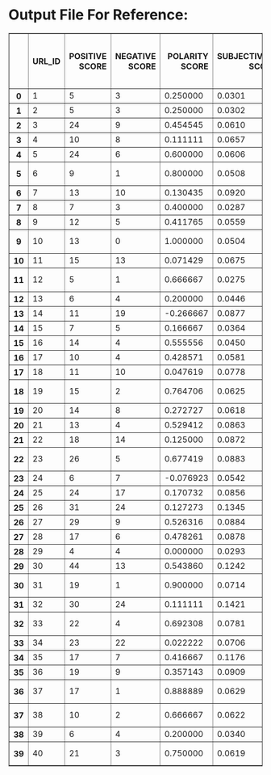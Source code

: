 # Output File For Reference: 
<table border="1" class="dataframe">
  <thead>
    <tr style="text-align: right;">
      <th></th>
      <th>URL_ID</th>
      <th>POSITIVE SCORE</th>
      <th>NEGATIVE SCORE</th>
      <th>POLARITY SCORE</th>
      <th>SUBJECTIVITY SCORE</th>
      <th>AVG SENTENCE LENGTH</th>
      <th>PERCENTAGE OF COMPLEX WORDS</th>
      <th>FOG INDEX</th>
      <th>AVG NUMBER OF WORDS PER SENTENCE</th>
      <th>COMPLEX WORD COUNT</th>
      <th>UNIQUE COMPLEX WORD COUNT</th>
      <th>WORD COUNT</th>
      <th>SYLLABLE PER WORD</th>
      <th>PERSONAL PRONOUNS</th>
      <th>AVG WORD LENGTH</th>
      <th>POLARITY</th>
    </tr>
  </thead>
  <tbody>
    <tr>
      <th>0</th>
      <td>1</td>
      <td>5</td>
      <td>3</td>
      <td>0.250000</td>
      <td>0.0301</td>
      <td>9.172414</td>
      <td>0.372180</td>
      <td>3.817838</td>
      <td>21.000000</td>
      <td>99</td>
      <td>47</td>
      <td>266</td>
      <td>2.206767</td>
      <td>0</td>
      <td>5.124795</td>
      <td>POSITIVE</td>
    </tr>
    <tr>
      <th>1</th>
      <td>2</td>
      <td>5</td>
      <td>3</td>
      <td>0.250000</td>
      <td>0.0302</td>
      <td>9.137931</td>
      <td>0.369811</td>
      <td>3.803097</td>
      <td>21.000000</td>
      <td>98</td>
      <td>47</td>
      <td>265</td>
      <td>2.207547</td>
      <td>0</td>
      <td>5.111658</td>
      <td>POSITIVE</td>
    </tr>
    <tr>
      <th>2</th>
      <td>3</td>
      <td>24</td>
      <td>9</td>
      <td>0.454545</td>
      <td>0.0610</td>
      <td>6.762500</td>
      <td>0.290203</td>
      <td>2.821081</td>
      <td>20.550000</td>
      <td>157</td>
      <td>100</td>
      <td>541</td>
      <td>2.192237</td>
      <td>8</td>
      <td>4.639903</td>
      <td>POSITIVE</td>
    </tr>
    <tr>
      <th>3</th>
      <td>4</td>
      <td>10</td>
      <td>8</td>
      <td>0.111111</td>
      <td>0.0657</td>
      <td>5.372549</td>
      <td>0.248175</td>
      <td>2.248290</td>
      <td>12.941176</td>
      <td>68</td>
      <td>41</td>
      <td>274</td>
      <td>2.062044</td>
      <td>2</td>
      <td>4.763636</td>
      <td>NEUTRAL</td>
    </tr>
    <tr>
      <th>4</th>
      <td>5</td>
      <td>24</td>
      <td>6</td>
      <td>0.600000</td>
      <td>0.0606</td>
      <td>7.857143</td>
      <td>0.341414</td>
      <td>3.279423</td>
      <td>17.984127</td>
      <td>169</td>
      <td>87</td>
      <td>495</td>
      <td>2.147475</td>
      <td>1</td>
      <td>5.234775</td>
      <td>POSITIVE</td>
    </tr>
    <tr>
      <th>5</th>
      <td>6</td>
      <td>9</td>
      <td>1</td>
      <td>0.800000</td>
      <td>0.0508</td>
      <td>8.208333</td>
      <td>0.284264</td>
      <td>3.397039</td>
      <td>18.833333</td>
      <td>56</td>
      <td>44</td>
      <td>197</td>
      <td>2.223350</td>
      <td>0</td>
      <td>5.148230</td>
      <td>VERY POSITIVE</td>
    </tr>
    <tr>
      <th>6</th>
      <td>7</td>
      <td>13</td>
      <td>10</td>
      <td>0.130435</td>
      <td>0.0920</td>
      <td>11.904762</td>
      <td>0.280000</td>
      <td>4.873905</td>
      <td>27.190476</td>
      <td>70</td>
      <td>48</td>
      <td>250</td>
      <td>2.332000</td>
      <td>0</td>
      <td>5.252189</td>
      <td>NEUTRAL</td>
    </tr>
    <tr>
      <th>7</th>
      <td>8</td>
      <td>7</td>
      <td>3</td>
      <td>0.400000</td>
      <td>0.0287</td>
      <td>8.309524</td>
      <td>0.475645</td>
      <td>3.514067</td>
      <td>16.666667</td>
      <td>166</td>
      <td>79</td>
      <td>349</td>
      <td>2.332378</td>
      <td>0</td>
      <td>5.654286</td>
      <td>POSITIVE</td>
    </tr>
    <tr>
      <th>8</th>
      <td>9</td>
      <td>12</td>
      <td>5</td>
      <td>0.411765</td>
      <td>0.0559</td>
      <td>6.204082</td>
      <td>0.223684</td>
      <td>2.571106</td>
      <td>12.918367</td>
      <td>68</td>
      <td>40</td>
      <td>304</td>
      <td>1.911184</td>
      <td>5</td>
      <td>4.740916</td>
      <td>POSITIVE</td>
    </tr>
    <tr>
      <th>9</th>
      <td>10</td>
      <td>13</td>
      <td>0</td>
      <td>1.000000</td>
      <td>0.0504</td>
      <td>5.733333</td>
      <td>0.259690</td>
      <td>2.397209</td>
      <td>14.022222</td>
      <td>67</td>
      <td>36</td>
      <td>258</td>
      <td>2.267442</td>
      <td>2</td>
      <td>4.681458</td>
      <td>VERY POSITIVE</td>
    </tr>
    <tr>
      <th>10</th>
      <td>11</td>
      <td>15</td>
      <td>13</td>
      <td>0.071429</td>
      <td>0.0675</td>
      <td>8.300000</td>
      <td>0.356627</td>
      <td>3.462651</td>
      <td>19.580000</td>
      <td>148</td>
      <td>74</td>
      <td>415</td>
      <td>2.149398</td>
      <td>2</td>
      <td>5.179775</td>
      <td>NEUTRAL</td>
    </tr>
    <tr>
      <th>11</th>
      <td>12</td>
      <td>5</td>
      <td>1</td>
      <td>0.666667</td>
      <td>0.0275</td>
      <td>4.844444</td>
      <td>0.169725</td>
      <td>2.005668</td>
      <td>16.088889</td>
      <td>37</td>
      <td>24</td>
      <td>218</td>
      <td>2.376147</td>
      <td>2</td>
      <td>4.400552</td>
      <td>VERY POSITIVE</td>
    </tr>
    <tr>
      <th>12</th>
      <td>13</td>
      <td>6</td>
      <td>4</td>
      <td>0.200000</td>
      <td>0.0446</td>
      <td>11.789474</td>
      <td>0.553571</td>
      <td>4.937218</td>
      <td>26.842105</td>
      <td>124</td>
      <td>66</td>
      <td>224</td>
      <td>2.593750</td>
      <td>0</td>
      <td>5.811765</td>
      <td>NEUTRAL</td>
    </tr>
    <tr>
      <th>13</th>
      <td>14</td>
      <td>11</td>
      <td>19</td>
      <td>-0.266667</td>
      <td>0.0877</td>
      <td>6.705882</td>
      <td>0.339181</td>
      <td>2.818025</td>
      <td>17.098039</td>
      <td>116</td>
      <td>73</td>
      <td>342</td>
      <td>2.219298</td>
      <td>0</td>
      <td>4.938073</td>
      <td>NEGATIVE</td>
    </tr>
    <tr>
      <th>14</th>
      <td>15</td>
      <td>7</td>
      <td>5</td>
      <td>0.166667</td>
      <td>0.0364</td>
      <td>5.322581</td>
      <td>0.221212</td>
      <td>2.217517</td>
      <td>13.112903</td>
      <td>73</td>
      <td>37</td>
      <td>330</td>
      <td>2.200000</td>
      <td>4</td>
      <td>4.741697</td>
      <td>NEUTRAL</td>
    </tr>
    <tr>
      <th>15</th>
      <td>16</td>
      <td>14</td>
      <td>4</td>
      <td>0.555556</td>
      <td>0.0450</td>
      <td>14.814815</td>
      <td>0.417500</td>
      <td>6.092926</td>
      <td>30.888889</td>
      <td>167</td>
      <td>69</td>
      <td>400</td>
      <td>2.272500</td>
      <td>0</td>
      <td>5.441247</td>
      <td>POSITIVE</td>
    </tr>
    <tr>
      <th>16</th>
      <td>17</td>
      <td>10</td>
      <td>4</td>
      <td>0.428571</td>
      <td>0.0581</td>
      <td>15.062500</td>
      <td>0.365145</td>
      <td>6.171058</td>
      <td>33.375000</td>
      <td>88</td>
      <td>64</td>
      <td>241</td>
      <td>2.186722</td>
      <td>0</td>
      <td>5.269663</td>
      <td>POSITIVE</td>
    </tr>
    <tr>
      <th>17</th>
      <td>18</td>
      <td>11</td>
      <td>10</td>
      <td>0.047619</td>
      <td>0.0778</td>
      <td>11.250000</td>
      <td>0.433333</td>
      <td>4.673333</td>
      <td>21.125000</td>
      <td>117</td>
      <td>84</td>
      <td>270</td>
      <td>2.240741</td>
      <td>1</td>
      <td>5.863905</td>
      <td>NEUTRAL</td>
    </tr>
    <tr>
      <th>18</th>
      <td>19</td>
      <td>15</td>
      <td>2</td>
      <td>0.764706</td>
      <td>0.0625</td>
      <td>5.913043</td>
      <td>0.257353</td>
      <td>2.468159</td>
      <td>14.043478</td>
      <td>70</td>
      <td>42</td>
      <td>272</td>
      <td>1.981618</td>
      <td>7</td>
      <td>4.702786</td>
      <td>VERY POSITIVE</td>
    </tr>
    <tr>
      <th>19</th>
      <td>20</td>
      <td>14</td>
      <td>8</td>
      <td>0.272727</td>
      <td>0.0618</td>
      <td>8.279070</td>
      <td>0.353933</td>
      <td>3.453201</td>
      <td>20.395349</td>
      <td>126</td>
      <td>88</td>
      <td>356</td>
      <td>2.188202</td>
      <td>0</td>
      <td>5.103763</td>
      <td>POSITIVE</td>
    </tr>
    <tr>
      <th>20</th>
      <td>21</td>
      <td>13</td>
      <td>4</td>
      <td>0.529412</td>
      <td>0.0863</td>
      <td>6.793103</td>
      <td>0.223350</td>
      <td>2.806581</td>
      <td>17.344828</td>
      <td>44</td>
      <td>25</td>
      <td>197</td>
      <td>2.203046</td>
      <td>0</td>
      <td>4.590457</td>
      <td>POSITIVE</td>
    </tr>
    <tr>
      <th>21</th>
      <td>22</td>
      <td>18</td>
      <td>14</td>
      <td>0.125000</td>
      <td>0.0872</td>
      <td>6.924528</td>
      <td>0.324251</td>
      <td>2.899512</td>
      <td>18.547170</td>
      <td>119</td>
      <td>57</td>
      <td>367</td>
      <td>2.051771</td>
      <td>2</td>
      <td>4.895219</td>
      <td>NEUTRAL</td>
    </tr>
    <tr>
      <th>22</th>
      <td>23</td>
      <td>26</td>
      <td>5</td>
      <td>0.677419</td>
      <td>0.0883</td>
      <td>9.000000</td>
      <td>0.378917</td>
      <td>3.751567</td>
      <td>22.230769</td>
      <td>133</td>
      <td>81</td>
      <td>351</td>
      <td>1.891738</td>
      <td>3</td>
      <td>4.910035</td>
      <td>VERY POSITIVE</td>
    </tr>
    <tr>
      <th>23</th>
      <td>24</td>
      <td>6</td>
      <td>7</td>
      <td>-0.076923</td>
      <td>0.0542</td>
      <td>10.000000</td>
      <td>0.383333</td>
      <td>4.153333</td>
      <td>20.875000</td>
      <td>92</td>
      <td>52</td>
      <td>240</td>
      <td>2.370833</td>
      <td>0</td>
      <td>5.638723</td>
      <td>NEUTRAL</td>
    </tr>
    <tr>
      <th>24</th>
      <td>25</td>
      <td>24</td>
      <td>17</td>
      <td>0.170732</td>
      <td>0.0856</td>
      <td>5.913580</td>
      <td>0.405010</td>
      <td>2.527436</td>
      <td>17.444444</td>
      <td>194</td>
      <td>68</td>
      <td>479</td>
      <td>2.275574</td>
      <td>2</td>
      <td>4.828733</td>
      <td>NEUTRAL</td>
    </tr>
    <tr>
      <th>25</th>
      <td>26</td>
      <td>31</td>
      <td>24</td>
      <td>0.127273</td>
      <td>0.1345</td>
      <td>5.177215</td>
      <td>0.334963</td>
      <td>2.204871</td>
      <td>21.784810</td>
      <td>137</td>
      <td>84</td>
      <td>409</td>
      <td>2.090465</td>
      <td>16</td>
      <td>4.344567</td>
      <td>NEUTRAL</td>
    </tr>
    <tr>
      <th>26</th>
      <td>27</td>
      <td>29</td>
      <td>9</td>
      <td>0.526316</td>
      <td>0.0884</td>
      <td>8.431373</td>
      <td>0.420930</td>
      <td>3.540921</td>
      <td>21.725490</td>
      <td>181</td>
      <td>118</td>
      <td>430</td>
      <td>2.197674</td>
      <td>0</td>
      <td>4.915162</td>
      <td>POSITIVE</td>
    </tr>
    <tr>
      <th>27</th>
      <td>28</td>
      <td>17</td>
      <td>6</td>
      <td>0.478261</td>
      <td>0.0878</td>
      <td>4.943396</td>
      <td>0.396947</td>
      <td>2.136137</td>
      <td>10.792453</td>
      <td>104</td>
      <td>64</td>
      <td>262</td>
      <td>2.087786</td>
      <td>0</td>
      <td>5.650350</td>
      <td>POSITIVE</td>
    </tr>
    <tr>
      <th>28</th>
      <td>29</td>
      <td>4</td>
      <td>4</td>
      <td>0.000000</td>
      <td>0.0293</td>
      <td>8.531250</td>
      <td>0.461538</td>
      <td>3.597115</td>
      <td>22.000000</td>
      <td>126</td>
      <td>60</td>
      <td>273</td>
      <td>2.109890</td>
      <td>0</td>
      <td>5.373580</td>
      <td>NEUTRAL</td>
    </tr>
    <tr>
      <th>29</th>
      <td>30</td>
      <td>44</td>
      <td>13</td>
      <td>0.543860</td>
      <td>0.1242</td>
      <td>6.039474</td>
      <td>0.418301</td>
      <td>2.583110</td>
      <td>18.684211</td>
      <td>192</td>
      <td>106</td>
      <td>459</td>
      <td>2.344227</td>
      <td>2</td>
      <td>4.802113</td>
      <td>POSITIVE</td>
    </tr>
    <tr>
      <th>30</th>
      <td>31</td>
      <td>19</td>
      <td>1</td>
      <td>0.900000</td>
      <td>0.0714</td>
      <td>9.032258</td>
      <td>0.475000</td>
      <td>3.802903</td>
      <td>21.967742</td>
      <td>133</td>
      <td>81</td>
      <td>280</td>
      <td>2.228571</td>
      <td>0</td>
      <td>5.377386</td>
      <td>VERY POSITIVE</td>
    </tr>
    <tr>
      <th>31</th>
      <td>32</td>
      <td>30</td>
      <td>24</td>
      <td>0.111111</td>
      <td>0.1421</td>
      <td>6.666667</td>
      <td>0.281579</td>
      <td>2.779298</td>
      <td>18.280702</td>
      <td>107</td>
      <td>76</td>
      <td>380</td>
      <td>2.118421</td>
      <td>2</td>
      <td>4.755278</td>
      <td>NEUTRAL</td>
    </tr>
    <tr>
      <th>32</th>
      <td>33</td>
      <td>22</td>
      <td>4</td>
      <td>0.692308</td>
      <td>0.0781</td>
      <td>6.660000</td>
      <td>0.204204</td>
      <td>2.745682</td>
      <td>18.100000</td>
      <td>68</td>
      <td>38</td>
      <td>333</td>
      <td>2.138138</td>
      <td>2</td>
      <td>4.710497</td>
      <td>VERY POSITIVE</td>
    </tr>
    <tr>
      <th>33</th>
      <td>34</td>
      <td>23</td>
      <td>22</td>
      <td>0.022222</td>
      <td>0.0706</td>
      <td>8.726027</td>
      <td>0.394035</td>
      <td>3.648025</td>
      <td>20.342466</td>
      <td>251</td>
      <td>176</td>
      <td>637</td>
      <td>2.122449</td>
      <td>11</td>
      <td>5.235690</td>
      <td>NEUTRAL</td>
    </tr>
    <tr>
      <th>34</th>
      <td>35</td>
      <td>17</td>
      <td>7</td>
      <td>0.416667</td>
      <td>0.1176</td>
      <td>9.272727</td>
      <td>0.250000</td>
      <td>3.809091</td>
      <td>25.227273</td>
      <td>51</td>
      <td>33</td>
      <td>204</td>
      <td>1.931373</td>
      <td>16</td>
      <td>4.722523</td>
      <td>POSITIVE</td>
    </tr>
    <tr>
      <th>35</th>
      <td>36</td>
      <td>19</td>
      <td>9</td>
      <td>0.357143</td>
      <td>0.0909</td>
      <td>7.897436</td>
      <td>0.454545</td>
      <td>3.340793</td>
      <td>20.948718</td>
      <td>140</td>
      <td>67</td>
      <td>308</td>
      <td>2.081169</td>
      <td>2</td>
      <td>4.931457</td>
      <td>POSITIVE</td>
    </tr>
    <tr>
      <th>36</th>
      <td>37</td>
      <td>17</td>
      <td>1</td>
      <td>0.888889</td>
      <td>0.0629</td>
      <td>8.171429</td>
      <td>0.286713</td>
      <td>3.383257</td>
      <td>21.314286</td>
      <td>82</td>
      <td>47</td>
      <td>286</td>
      <td>2.220280</td>
      <td>2</td>
      <td>5.218499</td>
      <td>VERY POSITIVE</td>
    </tr>
    <tr>
      <th>37</th>
      <td>38</td>
      <td>10</td>
      <td>2</td>
      <td>0.666667</td>
      <td>0.0622</td>
      <td>7.720000</td>
      <td>0.269430</td>
      <td>3.195772</td>
      <td>19.400000</td>
      <td>52</td>
      <td>33</td>
      <td>193</td>
      <td>2.124352</td>
      <td>0</td>
      <td>4.830928</td>
      <td>VERY POSITIVE</td>
    </tr>
    <tr>
      <th>38</th>
      <td>39</td>
      <td>6</td>
      <td>4</td>
      <td>0.200000</td>
      <td>0.0340</td>
      <td>7.170732</td>
      <td>0.350340</td>
      <td>3.008429</td>
      <td>21.853659</td>
      <td>103</td>
      <td>61</td>
      <td>294</td>
      <td>2.357143</td>
      <td>0</td>
      <td>4.883929</td>
      <td>NEUTRAL</td>
    </tr>
    <tr>
      <th>39</th>
      <td>40</td>
      <td>21</td>
      <td>3</td>
      <td>0.750000</td>
      <td>0.0619</td>
      <td>7.918367</td>
      <td>0.342784</td>
      <td>3.304460</td>
      <td>16.265306</td>
      <td>133</td>
      <td>98</td>
      <td>388</td>
      <td>2.324742</td>
      <td>1</td>
      <td>5.612296</td>
      <td>VERY POSITIVE</td>
    </tr>
  </tbody>
</table>

